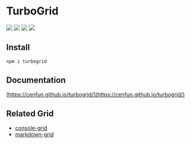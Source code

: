 # TurboGrid
[![](https://img.shields.io/npm/v/turbogrid)](https://www.npmjs.com/package/turbogrid)
[![](https://badgen.net/npm/dw/turbogrid)](https://www.npmjs.com/package/turbogrid)
![](https://img.shields.io/librariesio/github/cenfun/turbogrid)
![](https://img.shields.io/github/license/cenfun/turbogrid)

## Install
```js
npm i turbogrid
```

## Documentation
[https://cenfun.github.io/turbogrid/](https://cenfun.github.io/turbogrid/)

## Related Grid
- [console-grid](https://github.com/cenfun/console-grid)
- [markdown-grid](https://github.com/cenfun/markdown-grid)